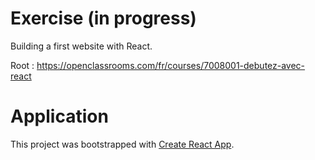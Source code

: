 # Exercise (in progress)
Building a first website with React.

Root : https://openclassrooms.com/fr/courses/7008001-debutez-avec-react

# Application

This project was bootstrapped with [Create React App](https://github.com/facebook/create-react-app).